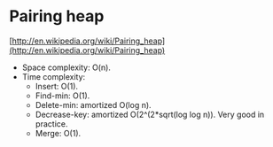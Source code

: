 # Pairing heap

[http://en.wikipedia.org/wiki/Pairing_heap](http://en.wikipedia.org/wiki/Pairing_heap)

* Space complexity: O(n).
* Time complexity:
    * Insert: O(1).
    * Find-min: O(1).
    * Delete-min: amortized O(log n).
    * Decrease-key: amortized O(2^(2*sqrt(log log n)). Very good in practice.
    * Merge: O(1).
